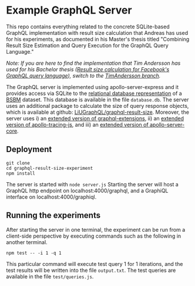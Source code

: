 # Example GraphQL Server
This repo contains everything related to the concrete SQLite-based GraphQL implementation with result size calculation that Andreas has used for his experiments, as documented in his Master's thesis titled "Combining Result Size Estimation and Query Execution for the GraphQL Query Language."

*Note: If you are here to find the implementation that Tim Andersson has used for his Bachelor thesis ([Result size calculation for Facebook's GraphQL query language](http://urn.kb.se/resolve?urn=urn:nbn:se:liu:diva-150026)), switch to the [TimAndersson branch](https://github.com/LiUGraphQL/graphql-result-size-experiment/tree/TimAndersson).*

The GraphQL server is implemented using apollo-server-express and it provides access via SQLite to the [relational database representation](http://wifo5-03.informatik.uni-mannheim.de/bizer/berlinsparqlbenchmark/spec/Dataset/index.html#relationalrepresentation) of a [BSBM](http://wifo5-03.informatik.uni-mannheim.de/bizer/berlinsparqlbenchmark/) dataset. This database is available in the file `database.db`.
The server uses an additional package to calculate the size of query response objects, which is available at github: [LiUGraphQL/graphql-result-size](https://github.com/LiUGraphQL/graphql-result-size).
Moreover, the server uses i) an [extended version of graphql-extensions](https://github.com/LiUGraphQL/graphql-extensions), ii) an [extended version of apollo-tracing-js](https://github.com/LiUGraphQL/apollo-tracing-js), and iii) an [extended version of apollo-server-core](https://github.com/LiUGraphQL/apollo-server-core).

## Deployment
```
git clone
cd graphql-result-size-experiment
npm install
```
The server is started with `node server.js`
Starting the server will host a GraphQL http endpoint on localhost:4000/graphql, and a GraphiQL interface on localhost:4000/graphiql.

## Running the experiments
After starting the server in one terminal, the experiment can be run from a client-side perspective by executing commands such as the following in another terminal.
```
npm test -- -i 1 -q 1
```
This particular command will execute test query 1 for 1 iterations, and the test results will be written into the file `output.txt`. The test queries are available in the file `test/queries.js`.
